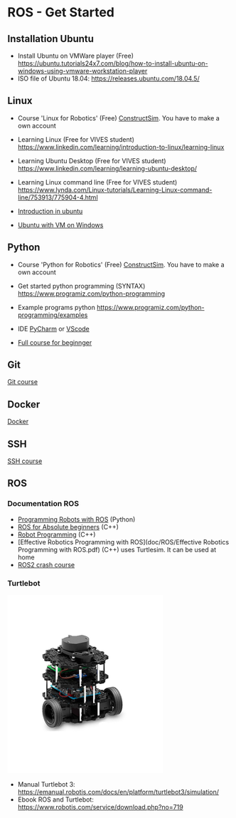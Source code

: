 # ROS - Get Started

## Installation Ubuntu 

* Install Ubuntu on VMWare player (Free) https://ubuntu.tutorials24x7.com/blog/how-to-install-ubuntu-on-windows-using-vmware-workstation-player 
* ISO file of Ubuntu 18.04: https://releases.ubuntu.com/18.04.5/

## Linux

* Course 'Linux for Robotics' (Free) [ConstructSim](https://www.theconstructsim.com). You have to make a own account

* Learning Linux (Free for VIVES student)
https://www.linkedin.com/learning/introduction-to-linux/learning-linux 
* Learning Ubuntu Desktop (Free for VIVES student)
https://www.linkedin.com/learning/learning-ubuntu-desktop/ 
* Learning Linux command line (Free for VIVES student)
   https://www.lynda.com/Linux-tutorials/Learning-Linux-command-line/753913/775904-4.html
   
* [Introduction in ubuntu](https://www.youtube.com/watch?v=n_2jPbQornY)
* [Ubuntu with VM on Windows](https://www.youtube.com/watch?v=NhlhJFKmzpk)


## Python

* Course 'Python for Robotics' (Free) [ConstructSim](https://www.theconstructsim.com). You have to make a own account

* Get started python programming (SYNTAX)
 https://www.programiz.com/python-programming
* Example programs python
 https://www.programiz.com/python-programming/examples
* IDE 
 [PyCharm](https://www.jetbrains.com) or [VScode](https://code.visualstudio.com/)
 
* [Full course for beginnger](https://www.youtube.com/watch?v=rfscVS0vtbw)
 
## Git

[Git course](https://www.youtube.com/watch?v=8JJ101D3knE)

## Docker

[Docker](https://www.youtube.com/watch?v=3c-iBn73dDE)

## SSH
[SSH course](https://www.youtube.com/watch?v=qWKK_PNHnnA)

## ROS 

### Documentation ROS
* [Programming Robots with ROS](doc/ROS/Programming.Robots.with.ROS.A.Practical.Introduction.to.the.Robot.Operating.System.pdf) (Python)
* [ROS for Absolute beginners](doc/ROS/2018_Book_RobotOperatingSystemROSForAbso.pdf) (C++)
* [Robot Programming](doc/ROS/ROS_Robot_Programming_EN.pdf) (C++)
* [Effective Robotics Programming with ROS](doc/ROS/Effective Robotics Programming with ROS.pdf) (C++) 
    uses Turtlesim. It can be used at home
* [ROS2 crash course](https://www.youtube.com/watch?v=Gg25GfA456o)

### Turtlebot

<img src="pic/turtlebot3-burger.jpg" alt="Turtlebot 3" width="350"/>

* Manual Turtlebot 3: https://emanual.robotis.com/docs/en/platform/turtlebot3/simulation/
* Ebook ROS and Turtlebot: https://www.robotis.com/service/download.php?no=719

